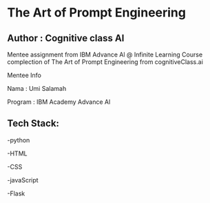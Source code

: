 # The Art of Prompt Engineering 
## Author : Cognitive class Al

Mentee assignment from IBM Advance Al @ Infinite Learning 
Course complection of The Art of Prompt Engineering from cognitiveClass.ai

Mentee Info

Nama : Umi Salamah 

Program : IBM Academy Advance Al  

## Tech Stack:

-python

-HTML

-CSS

-javaScript

-Flask
